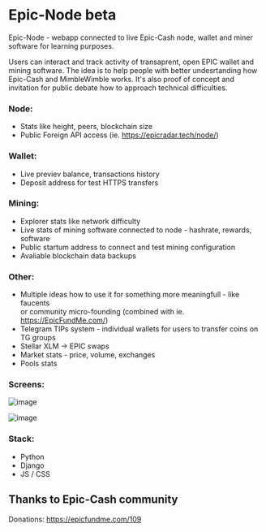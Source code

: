 # Epic-Node beta
Epic-Node - webapp connected to live Epic-Cash node, wallet and miner software for learning purposes.

Users can interact and track activity of transaprent, open EPIC wallet and mining software. 
The idea is to help people with better undesrtanding how Epic-Cash and MimbleWimble works. It's also proof of concept and invitation for public debate how to approach technical difficulties.


### Node:
- Stats like height, peers, blockchain size
- Public Foreign API access (ie. https://epicradar.tech/node/)

### Wallet:
- Live previev balance, transactions history
- Deposit address for test HTTPS transfers

### Mining:
- Explorer stats like network difficulty
- Live stats of mining software connected to node - hashrate, rewards, software
- Public startum address to connect and test mining configuration
- Avaliable blockchain data backups


### Other:
- Multiple ideas how to use it for something more meaningfull - like faucents <br>or community micro-founding (combined with ie. https://EpicFundMe.com/)
- Telegram TIPs system - individual wallets for users to transfer coins on TG groups
- Stellar XLM -> EPIC swaps
- Market stats - price, volume, exchanges
- Pools stats

### Screens:

![image](https://user-images.githubusercontent.com/53139520/112483628-1ea6c980-8d71-11eb-9a9e-10740e594dc6.png)

![image](https://user-images.githubusercontent.com/53139520/112483763-3e3df200-8d71-11eb-80a1-b873e7ccd26f.png)

### Stack:

- Python 
- Django
- JS / CSS

## Thanks to Epic-Cash community

Donations: https://epicfundme.com/109
